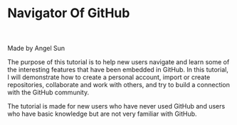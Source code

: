 # Navigator Of GitHub
<br />
<br />
Made by Angel Sun <br />

The purpose of this tutorial is to help new users navigate and learn some of the interesting features that have been embedded in GitHub. In this tutorial, I will demonstrate how to create a personal account, import or create repositories, collaborate and work with others, and try to build a connection with the GitHub community. <br />

The tutorial is made for new users who have never used GitHub and users who have basic knowledge but are not very familiar with GitHub. 
